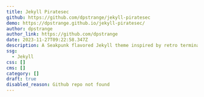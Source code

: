 ```yaml
---
title: Jekyll Piratesec
github: https://github.com/dpstrange/jekyll-piratesec
demo: https://dpstrange.github.io/jekyll-piratesec/
author: dpstrange
author_link: https://github.com/dpstrange
date: 2023-11-27T09:22:58.347Z
description: A Seakpunk flavored Jekyll theme inspired by retro terminals.
ssg:
  - Jekyll
css: []
cms: []
category: []
draft: true
disabled_reason: Github repo not found
---
```

